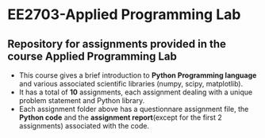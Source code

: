 # EE2703-Applied Programming Lab
## Repository for assignments provided in the course Applied Programming Lab

* This course gives a brief introduction to **Python Programming language** and various associated scientific libraries (numpy, scipy, matplotlib). 
* It has a total of **10** assignments, each assignment dealing with a unique problem statement and Python library.
* Each assignment folder above has a questionnare assignment file, the **Python code** and the **assignment report**(except for the first 2 assignments) associated with the code.




